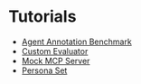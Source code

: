 <h1>Tutorials</h1>

- [Agent Annotation Benchmark](annotation-benchmark.md)
- [Custom Evaluator](custom-evaluator.md)
- [Mock MCP Server](mock-mcp-server.md)
- [Persona Set](persona-set.md)

